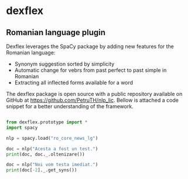 # dexflex
## Romanian language plugin

Dexflex leverages the SpaCy package by adding new features for the Romanian language:
- Synonym suggestion sorted by simplicity
- Automatic change for vebrs from past perfect to past simple in Romanian 
- Extracting all inflected forms available for a word


 The dexflex package is open source with a public repository available on GitHub at https://github.com/PetruTH/nlp_lic. Bellow is attached a code snippet for a better understanding of the framework.

```python

from dexflex.prototype import *
import spacy

nlp = spacy.load("ro_core_news_lg")

doc = nlp("Acesta a fost un test.")
print(doc, doc._.oltenizare())

doc = nlp("Noi vom testa imediat.")
print(doc[-2]._.get_syns())